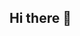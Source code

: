 ## Hi there 👋

<!--
**JavierITBGitHub/JavierITBGitHub** is a ✨ _special_ ✨ repository because its `README.md` (this file) appears on your GitHub profile.


![Javi]([https://github.com/adam-p/markdown-here/raw/master/src/common/images/icon48.png](https://github.com/JavierITBGitHub/JavierITBGitHub/blob/main/octoCatDive.jpeg) "Don't worry be Javi")

Here are some ideas to get you started:

- 🔭 I’m currently working on ... 
- 🌱 I’m currently learning ... all
- 👯 I’m looking to collaborate on ...
- 🤔 I’m looking for help with ...
- 💬 Ask me about ...
- 📫 How to reach me: ...
- 😄 Pronouns: ...
- ⚡ Fun fact: ...
-->
